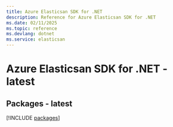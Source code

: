 ```yaml
---
title: Azure Elasticsan SDK for .NET
description: Reference for Azure Elasticsan SDK for .NET
ms.date: 02/11/2025
ms.topic: reference
ms.devlang: dotnet
ms.service: elasticsan
---
```

# Azure Elasticsan SDK for .NET - latest
## Packages - latest
[!INCLUDE [packages](elasticsan-index.md)]